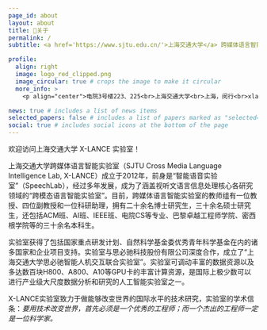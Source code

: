 ```yaml
---
page_id: about
layout: about
title: 🤩关于
permalink: /
subtitle: <a href='https://www.sjtu.edu.cn/'>上海交通大学</a> 跨媒体语言智能实验室

profile:
  align: right
  image: logo_red_clipped.png
  image_circular: true # crops the image to make it circular
  more_info: >
    <p align="center">电院3号楼223、225<br>上海交通大学<br>上海，闵行<br>xlance@sjtu.edu.cn</p>

news: true # includes a list of news items
selected_papers: false # includes a list of papers marked as "selected={true}"
social: true # includes social icons at the bottom of the page
---
```

欢迎访问上海交通大学 X-LANCE 实验室！

上海交通大学跨媒体语言智能实验室（SJTU Cross Media Language Intelligence Lab, X-LANCE）成立于2012年，前身是“智能语音实验室”（SpeechLab），经过多年发展，成为了涵盖视听文语言信息处理核心各研究领域的“跨模态语言智能实验室”。目前，跨媒体语言智能实验室的教师组有一位教授、四位副教授和一位科研助理，拥有二十余名博士研究生，三十余名硕士研究生，还包括ACM班、AI班、IEEE班、电院CS等专业、巴黎卓越工程师学院、密西根学院等的三十余名本科生。

实验室获得了包括国家重点研发计划、自然科学基金委优秀青年科学基金在内的诸多国家和企业项目支持。实验室与思必驰科技股份有限公司深度合作，成立了“上海交通大学思必驰智能人机交互联合实验室”。实验室可调动丰富的数据资源以及多达数百块H800、A800、A10等GPU卡的丰富计算资源，是国际上极少数可以进行产业级大尺度数据分析和研究的人工智能实验室之一。

X-LANCE实验室致力于做能够改变世界的国际水平的技术研究，实验室的学术信条：*要用技术改变世界，首先必须是一个优秀的工程师；而一个杰出的工程师一定是一位科学家。*
